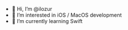 - 👋 Hi, I’m @ilozur
- 👀 I’m interested in iOS / MacOS development
- 🌱 I’m currently learning Swift

<!---
ilozur/ilozur is a ✨ special ✨ repository because its `README.md` (this file) appears on your GitHub profile.
You can click the Preview link to take a look at your changes.
--->
